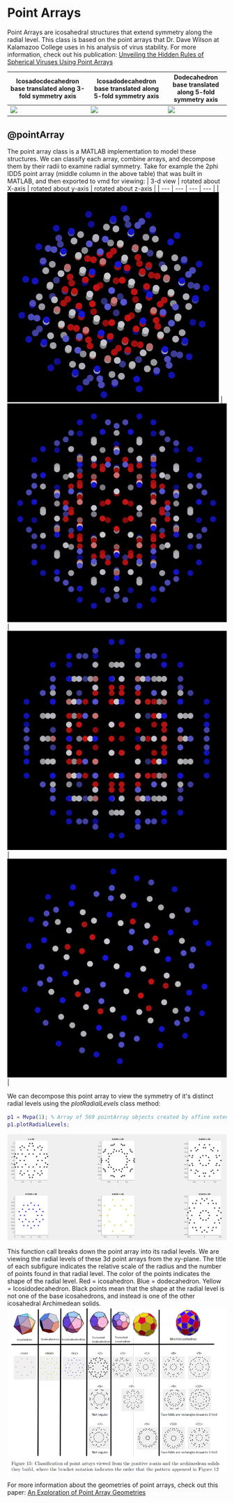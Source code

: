 # Point Arrays

Point Arrays are icosahedral structures that extend symmetry along the radial level. This class is based on the point arrays that Dr. Dave Wilson at Kalamazoo College uses in his analysis of virus stability. For more information, check out his publication: [Unveiling the Hidden Rules of Spherical Viruses Using Point Arrays](https://www.mdpi.com/1999-4915/12/4/467)

| Icosadocdecahedron base translated along 3-fold symmetry axis | Icosadodecahedron base translated along 5-fold symmetry axis  | Dodecahedron base translated along 5-fold symmetry axis|
| --- | --- | --- |
| ![](../media/2phi_IDD3.png) | ![](../media/2phi_IDD5.png) | ![](../media/phi_phi_DOD5.png) |

## @pointArray

The point array class is a MATLAB implementation to model these structures. We can classify each array, combine arrays, and decompose them by their radii to examine radial symmetry. Take for example the 2phi IDD5 point array (middle column in the above table) that was built in MATLAB, and then exported to vmd for viewing:
| 3-d view | rotated about X-axis | rotated about y-axis | rotated about z-axis |
| --- | --- | --- | --- |
| ![](../media/p1.png) | ![](../media/p1x.gif) | ![](../media/p1y.gif) | ![](../media/p1z.gif) |

We can decompose this point array to view the symmetry of it's distinct radial levels using the *plotRadialLevels* class method:
```MATLAB
p1 = Mvpa(1); % Array of 569 pointArray objects created by affine extensions
p1.plotRadialLevels;
```
![](../media/radial_levels.png)

This function call breaks down the point array into its radial levels. We are viewing the radial levels of these 3d point arrays from the xy-plane. The title of each subfigure indicates the relative scale of the radius and the number of points found in that radial level. The color of the points indicates the shape of the radial level. Red = icosahedron. Blue = dodecahedron. Yellow = Icosidodecahedron. Black points mean that the shape at the radial level is not one of the base icosahedrons, and instead is one of the other icosahedral Archimedean solids.
![](../media/point_array_classification.png)

For more information about the geometries of point arrays, check out this paper: [An Exploration of Point Array Geometries](../media/MC2_PointArrayAnalysis_EvanVoyles.pdf)